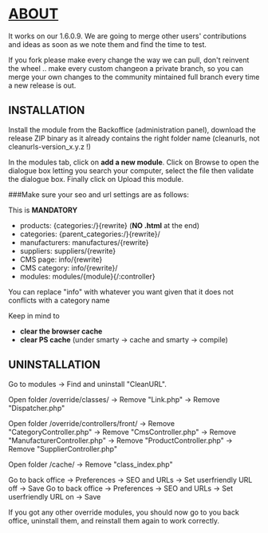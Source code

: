 [ABOUT](https://github.com/ZiZuu-store/PrestaShop-modules-CleanURLs)
===============================================================
It works on our 1.6.0.9. We are going to merge other users' contributions and ideas as soon as we note them and find the time to test.

If you fork please make every change the way we can pull, don't reinvent the wheel .. make every custom changeon a private branch, so you can merge your own changes to the community mintained full branch every time a new release is out.

INSTALLATION
--------

Install the module from the Backoffice (administration panel), download the release ZIP binary as it already contains the right folder name (cleanurls, not cleanurls-version_x.y.z !)

In the modules tab, click on **add a new module**. Click on Browse to open the dialogue box letting you search your computer, select the file then validate the dialogue box. Finally click on Upload this module.

###Make sure your seo and url settings are as follows:
 
This is __MANDATORY__
* products:         {categories:/}{rewrite}              (**NO .html** at the end)
* categories:       {parent_categories:/}{rewrite}/
* manufacturers:    manufactures/{rewrite}
* suppliers:        suppliers/{rewrite}
* CMS page:         info/{rewrite}
* CMS category:     info/{rewrite}/
* modules:          modules/{module}{/:controller}

You can replace "info" with whatever you want given that it does not conflicts with a category name

Keep in mind to 
* **clear the browser cache**
* **clear PS cache** (under smarty -> cache and smarty -> compile)

UNINSTALLATION
--------

Go to modules -> Find and uninstall "CleanURL".

Open folder /override/classes/
-> Remove "Link.php"
-> Remove "Dispatcher.php"

Open folder /override/controllers/front/
-> Remove "CategoryController.php"
-> Remove "CmsController.php"
-> Remove "ManufacturerController.php"
-> Remove "ProductController.php"
-> Remove "SupplierController.php"

Open folder /cache/
-> Remove "class_index.php"

Go to back office -> Preferences -> SEO and URLs -> Set userfriendly URL off -> Save
Go to back office -> Preferences -> SEO and URLs -> Set userfriendly URL on -> Save

If you got any other override modules, you should now go to you back office, uninstall them, and reinstall them again to work correctly.

